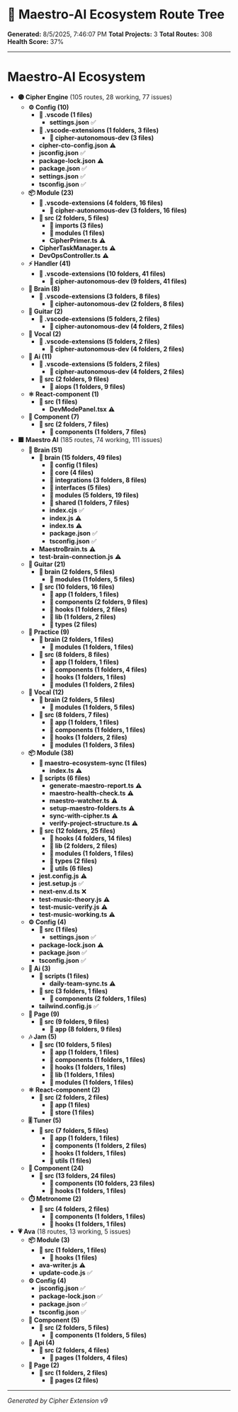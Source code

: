 # 🌳 Maestro-AI Ecosystem Route Tree

**Generated:** 8/5/2025, 7:46:07 PM
**Total Projects:** 3
**Total Routes:** 308
**Health Score:** 37%

---

# **Maestro-AI Ecosystem**
  - **🟣 Cipher Engine** (105 routes, 28 working, 77 issues)
    - **⚙️ Config (10)**
      - **📁 .vscode (1 files)**
        - **settings.json** ✅
      - **📁 .vscode-extensions (1 folders, 3 files)**
        - **📁 cipher-autonomous-dev (3 files)**
      - **cipher-cto-config.json** ⚠️
      - **jsconfig.json** ✅
      - **package-lock.json** ⚠️
      - **package.json** ✅
      - **settings.json** ✅
      - **tsconfig.json** ✅
    - **📦 Module (23)**
      - **📁 .vscode-extensions (4 folders, 16 files)**
        - **📁 cipher-autonomous-dev (3 folders, 16 files)**
      - **📁 src (2 folders, 5 files)**
        - **📁 imports (3 files)**
        - **📁 modules (1 files)**
        - **CipherPrimer.ts** ⚠️
      - **CipherTaskManager.ts** ⚠️
      - **DevOpsController.ts** ⚠️
    - **⚡ Handler (41)**
      - **📁 .vscode-extensions (10 folders, 41 files)**
        - **📁 cipher-autonomous-dev (9 folders, 41 files)**
    - **🧠 Brain (8)**
      - **📁 .vscode-extensions (3 folders, 8 files)**
        - **📁 cipher-autonomous-dev (2 folders, 8 files)**
    - **🎸 Guitar (2)**
      - **📁 .vscode-extensions (5 folders, 2 files)**
        - **📁 cipher-autonomous-dev (4 folders, 2 files)**
    - **🎤 Vocal (2)**
      - **📁 .vscode-extensions (5 folders, 2 files)**
        - **📁 cipher-autonomous-dev (4 folders, 2 files)**
    - **🤖 Ai (11)**
      - **📁 .vscode-extensions (5 folders, 2 files)**
        - **📁 cipher-autonomous-dev (4 folders, 2 files)**
      - **📁 src (2 folders, 9 files)**
        - **📁 aiops (1 folders, 9 files)**
    - **⚛️ React-component (1)**
      - **📁 src (1 files)**
        - **DevModePanel.tsx** ⚠️
    - **🧩 Component (7)**
      - **📁 src (2 folders, 7 files)**
        - **📁 components (1 folders, 7 files)**
  - **🟦 Maestro AI** (185 routes, 74 working, 111 issues)
    - **🧠 Brain (51)**
      - **📁 brain (15 folders, 49 files)**
        - **📁 config (1 files)**
        - **📁 core (4 files)**
        - **📁 integrations (3 folders, 8 files)**
        - **📁 interfaces (5 files)**
        - **📁 modules (5 folders, 19 files)**
        - **📁 shared (1 folders, 7 files)**
        - **index.cjs** ✅
        - **index.js** ⚠️
        - **index.ts** ⚠️
        - **package.json** ✅
        - **tsconfig.json** ✅
      - **MaestroBrain.ts** ⚠️
      - **test-brain-connection.js** ⚠️
    - **🎸 Guitar (21)**
      - **📁 brain (2 folders, 5 files)**
        - **📁 modules (1 folders, 5 files)**
      - **📁 src (10 folders, 16 files)**
        - **📁 app (1 folders, 1 files)**
        - **📁 components (2 folders, 9 files)**
        - **📁 hooks (1 folders, 2 files)**
        - **📁 lib (1 folders, 2 files)**
        - **📁 types (2 files)**
    - **🎵 Practice (9)**
      - **📁 brain (2 folders, 1 files)**
        - **📁 modules (1 folders, 1 files)**
      - **📁 src (8 folders, 8 files)**
        - **📁 app (1 folders, 1 files)**
        - **📁 components (1 folders, 4 files)**
        - **📁 hooks (1 folders, 1 files)**
        - **📁 modules (1 folders, 2 files)**
    - **🎤 Vocal (12)**
      - **📁 brain (2 folders, 5 files)**
        - **📁 modules (1 folders, 5 files)**
      - **📁 src (8 folders, 7 files)**
        - **📁 app (1 folders, 1 files)**
        - **📁 components (1 folders, 1 files)**
        - **📁 hooks (1 folders, 2 files)**
        - **📁 modules (1 folders, 3 files)**
    - **📦 Module (38)**
      - **📁 maestro-ecosystem-sync (1 files)**
        - **index.ts** ⚠️
      - **📁 scripts (6 files)**
        - **generate-maestro-report.ts** ⚠️
        - **maestro-health-check.ts** ⚠️
        - **maestro-watcher.ts** ⚠️
        - **setup-maestro-folders.ts** ⚠️
        - **sync-with-cipher.ts** ⚠️
        - **verify-project-structure.ts** ⚠️
      - **📁 src (12 folders, 25 files)**
        - **📁 hooks (4 folders, 14 files)**
        - **📁 lib (2 folders, 2 files)**
        - **📁 modules (1 folders, 1 files)**
        - **📁 types (2 files)**
        - **📁 utils (6 files)**
      - **jest.config.js** ⚠️
      - **jest.setup.js** ✅
      - **next-env.d.ts** ❌
      - **test-music-theory.js** ⚠️
      - **test-music-verify.js** ⚠️
      - **test-music-working.ts** ⚠️
    - **⚙️ Config (4)**
      - **📁 src (1 files)**
        - **settings.json** ✅
      - **package-lock.json** ⚠️
      - **package.json** ✅
      - **tsconfig.json** ✅
    - **🤖 Ai (3)**
      - **📁 scripts (1 files)**
        - **daily-team-sync.ts** ⚠️
      - **📁 src (3 folders, 1 files)**
        - **📁 components (2 folders, 1 files)**
      - **tailwind.config.js** ✅
    - **📄 Page (9)**
      - **📁 src (9 folders, 9 files)**
        - **📁 app (8 folders, 9 files)**
    - **🎶 Jam (5)**
      - **📁 src (10 folders, 5 files)**
        - **📁 app (1 folders, 1 files)**
        - **📁 components (1 folders, 1 files)**
        - **📁 hooks (1 folders, 1 files)**
        - **📁 lib (1 folders, 1 files)**
        - **📁 modules (1 folders, 1 files)**
    - **⚛️ React-component (2)**
      - **📁 src (2 folders, 2 files)**
        - **📁 app (1 files)**
        - **📁 store (1 files)**
    - **🎚️ Tuner (5)**
      - **📁 src (7 folders, 5 files)**
        - **📁 app (1 folders, 1 files)**
        - **📁 components (1 folders, 2 files)**
        - **📁 hooks (1 folders, 1 files)**
        - **📁 utils (1 files)**
    - **🧩 Component (24)**
      - **📁 src (13 folders, 24 files)**
        - **📁 components (10 folders, 23 files)**
        - **📁 hooks (1 folders, 1 files)**
    - **⏱️ Metronome (2)**
      - **📁 src (4 folders, 2 files)**
        - **📁 components (1 folders, 1 files)**
        - **📁 hooks (1 folders, 1 files)**
  - **💗 Ava** (18 routes, 13 working, 5 issues)
    - **📦 Module (3)**
      - **📁 src (1 folders, 1 files)**
        - **📁 hooks (1 files)**
      - **ava-writer.js** ⚠️
      - **update-code.js** ✅
    - **⚙️ Config (4)**
      - **jsconfig.json** ✅
      - **package-lock.json** ✅
      - **package.json** ✅
      - **tsconfig.json** ✅
    - **🧩 Component (5)**
      - **📁 src (2 folders, 5 files)**
        - **📁 components (1 folders, 5 files)**
    - **🔌 Api (4)**
      - **📁 src (2 folders, 4 files)**
        - **📁 pages (1 folders, 4 files)**
    - **📄 Page (2)**
      - **📁 src (1 folders, 2 files)**
        - **📁 pages (2 files)**

---
*Generated by Cipher Extension v9*